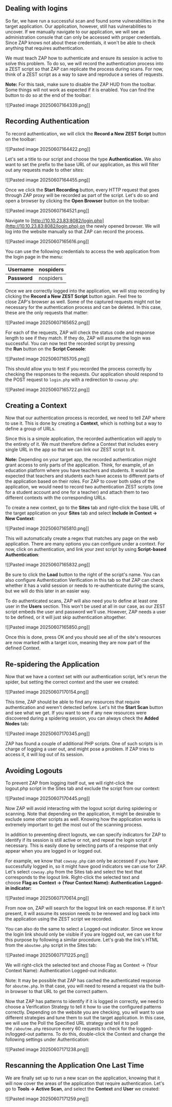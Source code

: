 ## Dealing with logins

So far, we have run a successful scan and found some vulnerabilities in the target application. Our application, however, still has vulnerabilities to uncover. If we manually navigate to our application, we will see an administration console that can only be accessed with proper credentials. Since ZAP knows not about these credentials, it won't be able to check anything that requires authentication.

We must teach ZAP how to authenticate and ensure its session is active to solve this problem. To do so, we will record the authentication process into a ZEST script so that ZAP can replicate the process during scans. For now, think of a ZEST script as a way to save and reproduce a series of requests.

**Note:** For this task, make sure to disable the ZAP HUD from the toolbar. Some things will not work as expected if it is enabled. You can find the button to do so at the end of the toolbar:

![[Pasted image 20250607164339.png]]

## Recording Authentication

To record authentication, we will click the **Record a New ZEST Script** button on the toolbar:

![[Pasted image 20250607164422.png]]

Let's set a title to our script and choose the type **Authentication.** We also want to set the prefix to the base URL of our application, as this will filter out any requests made to other sites:

![[Pasted image 20250607164455.png]]

Once we click the **Start Recording** button, every HTTP request that goes through ZAP proxy will be recorded as part of the script. Let's do so and open a browser by clicking the **Open Browser** button on the toolbar:

![[Pasted image 20250607164521.png]]

Navigate to [http://10.10.23.83:8082/login.php](http://10.10.23.83:8082/login.php) on the newly opened browser. We will log into the website manually so that ZAP can record the process.

![[Pasted image 20250607165616.png]]

You can use the following credentials to access the web application from the login page in the menu:

| **Username** | nospiders |
| ------------ | --------- |
| **Password** | nospiders |

Once we are correctly logged into the application, we will stop recording by clicking the **Record a New ZEST Script** button again. Feel free to close ZAP's browser as well. Some of the captured requests might not be necessary for the authentication process and can be deleted. In this case, these are the only requests that matter:

![[Pasted image 20250607165652.png]]

For each of the requests, ZAP will check the status code and response length to see if they match. If they do, ZAP will assume the login was successful. You can now test the recorded script by pressing the **Run** button on the **Script Console**:

![[Pasted image 20250607165705.png]]

This should allow you to test if you recorded the process correctly by checking the responses to the requests. Our application should respond to the POST request to `login.php` with a redirection to `cowsay.php`:

![[Pasted image 20250607165722.png]]

## Creating a Context

Now that our authentication process is recorded, we need to tell ZAP where to use it. This is done by creating a **Context**, which is nothing but a way to define a group of URLs.

Since this is a simple application, the recorded authentication will apply to the entirety of it. We must therefore define a Context that includes every single URL in the app so that we can link our ZEST script to it.

**Note:** Depending on your target app, the recorded authentication might grant access to only parts of the application. Think, for example, of an education platform where you have teachers and students. It would be expected that teachers and students each have access to different parts of the application based on their roles. For ZAP to cover both sides of the application, we would need to record two authentication ZEST scripts (one for a student account and one for a teacher) and attach them to two different contexts with the corresponding URLs.

To create a new context, go to the **Sites** tab and right-click the base URL of the target application on your **Sites** tab and select **Include in Context -> New Context**:

![[Pasted image 20250607165810.png]]

This will automatically create a regex that matches any page on the web application. There are many options you can configure under a context. For now, click on authentication, and link your zest script by using **Script-based Authentication**:

![[Pasted image 20250607165832.png]]

Be sure to click the **Load** button to the right of the script's name. You can also configure Authentication Verification in this tab so that ZAP can check whether it has a valid session or needs to re-authenticate during the scans, but we will do this later in an easier way.

To do authenticated scans, ZAP will also need you to define at least one user in the **Users** section. This won't be used at all in our case, as our ZEST script embeds the user and password we'll use. However, ZAP needs a user to be defined, or it will just skip authentication altogether.

![[Pasted image 20250607165850.png]]

Once this is done, press OK and you should see all of the site's resources are now marked with a target icon, meaning they are now part of the defined Context.

## Re-spidering the Application

Now that we have a context set with our authentication script, let's rerun the spider, but setting the correct context and the user we created:

![[Pasted image 20250607170154.png]]

This time, ZAP should be able to find any resources that require authentication and weren't detected before. Let's hit the **Start Scan** button and see what we get. If you want to see if any new resources were discovered during a spidering session, you can always check the **Added Nodes** tab:

![[Pasted image 20250607170345.png]]

ZAP has found a couple of additional PHP scripts. One of such scripts is in charge of logging a user out, and might pose a problem. If ZAP tries to access it, it will log out of its session.

## Avoiding Logouts

To prevent ZAP from logging itself out, we will right-click the logout.php script in the Sites tab and exclude the script from our context:

![[Pasted image 20250607170445.png]]

Now ZAP will avoid interacting with the logout script during spidering or scanning. Note that depending on the application, it might be desirable to exclude some other scripts as well. Knowing how the application works is extremely important to get the most out of the scanning process.

In addition to preventing direct logouts, we can specify indicators for ZAP to identify if its session is still active or not, and repeat the login script if necessary. This is easily done by selecting parts of a response that only appear when you are logged in or logged out.

For example, we know that `cowsay.php` can only be accessed if you have successfully logged in, so it might have good indicators we can use for ZAP.
Let's select `cowsay.php` from the Sites tab and select the text that corresponds to the logout link. Right-click the selected text and choose **Flag as Context -> (Your Context Name): Authentication Logged-in indicator:**

![[Pasted image 20250607170614.png]]

From now on, ZAP will search for the logout link on each response. If it isn't present, it will assume its session needs to be renewed and log back into the application using the ZEST script we recorded.

You can also do the same to select a Logged-out indicator. Since we know the login link should only be visible if you are logged out, we can use it for this purpose by following a similar procedure. Let's grab the link's HTML from the `aboutme.php` script in the Sites tab:

![[Pasted image 20250607171225.png]]

We will right-click the selected text and choose Flag as Context -> (Your Context Name): Authentication Logged-out indicator.

Note: It may be possible that ZAP has cached the authenticated response for `aboutme.php`. In that case, you will need to resend a request via the built-in browser to that URL to get the correct pattern.

Now that ZAP has patterns to identify if it is logged in correctly, we need to choose a Verification Strategy to tell it how to use the configured patterns correctly. Depending on the website you are checking, you will want to use different strategies and tune them to suit the target application. In this case, we will use the Poll the Specified URL strategy and tell it to poll the `/aboutme.php` resource every 60 requests to check for the logged-in/logged-out patterns. To do this, double-click the Context and change the following settings under Authentication:

![[Pasted image 20250607171238.png]]

## Rescanning the Application One Last Time

We are finally set up to run a new scan on the application, knowing that it will now cover the areas of the application that require authentication. Let's go to **Tools -> Active Scan**, and select the **Context** and **User** we created:

![[Pasted image 20250607171259.png]]

